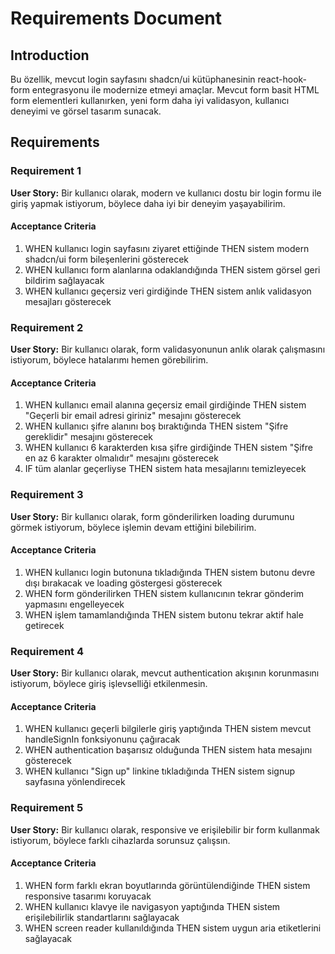 # Requirements Document

## Introduction

Bu özellik, mevcut login sayfasını shadcn/ui kütüphanesinin react-hook-form entegrasyonu ile modernize etmeyi amaçlar. Mevcut form basit HTML form elementleri kullanırken, yeni form daha iyi validasyon, kullanıcı deneyimi ve görsel tasarım sunacak.

## Requirements

### Requirement 1

**User Story:** Bir kullanıcı olarak, modern ve kullanıcı dostu bir login formu ile giriş yapmak istiyorum, böylece daha iyi bir deneyim yaşayabilirim.

#### Acceptance Criteria

1. WHEN kullanıcı login sayfasını ziyaret ettiğinde THEN sistem modern shadcn/ui form bileşenlerini gösterecek
2. WHEN kullanıcı form alanlarına odaklandığında THEN sistem görsel geri bildirim sağlayacak
3. WHEN kullanıcı geçersiz veri girdiğinde THEN sistem anlık validasyon mesajları gösterecek

### Requirement 2

**User Story:** Bir kullanıcı olarak, form validasyonunun anlık olarak çalışmasını istiyorum, böylece hatalarımı hemen görebilirim.

#### Acceptance Criteria

1. WHEN kullanıcı email alanına geçersiz email girdiğinde THEN sistem "Geçerli bir email adresi giriniz" mesajını gösterecek
2. WHEN kullanıcı şifre alanını boş bıraktığında THEN sistem "Şifre gereklidir" mesajını gösterecek
3. WHEN kullanıcı 6 karakterden kısa şifre girdiğinde THEN sistem "Şifre en az 6 karakter olmalıdır" mesajını gösterecek
4. IF tüm alanlar geçerliyse THEN sistem hata mesajlarını temizleyecek

### Requirement 3

**User Story:** Bir kullanıcı olarak, form gönderilirken loading durumunu görmek istiyorum, böylece işlemin devam ettiğini bilebilirim.

#### Acceptance Criteria

1. WHEN kullanıcı login butonuna tıkladığında THEN sistem butonu devre dışı bırakacak ve loading göstergesi gösterecek
2. WHEN form gönderilirken THEN sistem kullanıcının tekrar gönderim yapmasını engelleyecek
3. WHEN işlem tamamlandığında THEN sistem butonu tekrar aktif hale getirecek

### Requirement 4

**User Story:** Bir kullanıcı olarak, mevcut authentication akışının korunmasını istiyorum, böylece giriş işlevselliği etkilenmesin.

#### Acceptance Criteria

1. WHEN kullanıcı geçerli bilgilerle giriş yaptığında THEN sistem mevcut handleSignIn fonksiyonunu çağıracak
2. WHEN authentication başarısız olduğunda THEN sistem hata mesajını gösterecek
3. WHEN kullanıcı "Sign up" linkine tıkladığında THEN sistem signup sayfasına yönlendirecek

### Requirement 5

**User Story:** Bir kullanıcı olarak, responsive ve erişilebilir bir form kullanmak istiyorum, böylece farklı cihazlarda sorunsuz çalışsın.

#### Acceptance Criteria

1. WHEN form farklı ekran boyutlarında görüntülendiğinde THEN sistem responsive tasarımı koruyacak
2. WHEN kullanıcı klavye ile navigasyon yaptığında THEN sistem erişilebilirlik standartlarını sağlayacak
3. WHEN screen reader kullanıldığında THEN sistem uygun aria etiketlerini sağlayacak